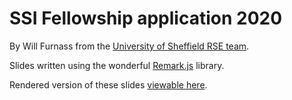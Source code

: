 # SSI Fellowship application 2020

By Will Furnass from 
the [University of Sheffield RSE team](https://rse.shef.ac.uk).

Slides written using the wonderful [Remark.js](https://remarkjs.com/) library.

Rendered version of these slides [viewable here](https://willfurnass.github.io/ssi-fellow-app-2020).
